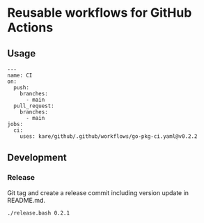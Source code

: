 # Reusable workflows for GitHub Actions

## Usage
```
---
name: CI
on:
  push:
    branches:
      - main
  pull_request:
    branches:
      - main
jobs:
  ci:
    uses: kare/github/.github/workflows/go-pkg-ci.yaml@v0.2.2
```

## Development
### Release
Git tag and create a release commit including version update in README.md.
```bash
./release.bash 0.2.1
```
